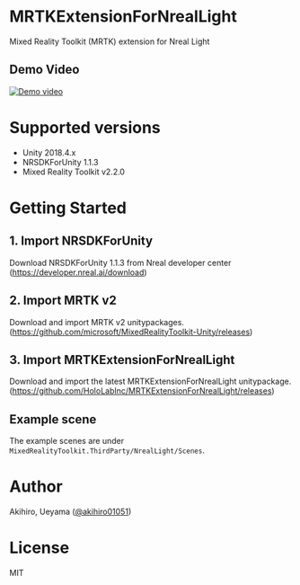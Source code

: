 # MRTKExtensionForNrealLight
Mixed Reality Toolkit (MRTK) extension for Nreal Light

## Demo Video
[![Demo video](http://img.youtube.com/vi/PzYO5EGcbvc/0.jpg)](https://youtu.be/PzYO5EGcbvc)

# Supported versions
- Unity 2018.4.x
- NRSDKForUnity 1.1.3
- Mixed Reality Toolkit v2.2.0

# Getting Started
## 1. Import NRSDKForUnity
Download NRSDKForUnity 1.1.3 from Nreal developer center
(https://developer.nreal.ai/download)

## 2. Import MRTK v2
Download and import MRTK v2 unitypackages.  
(https://github.com/microsoft/MixedRealityToolkit-Unity/releases)

## 3. Import MRTKExtensionForNrealLight
Download and import the latest MRTKExtensionForNrealLight unitypackage.  
(https://github.com/HoloLabInc/MRTKExtensionForNrealLight/releases)

## Example scene
The example scenes are under `MixedRealityToolkit.ThirdParty/NrealLight/Scenes`.

# Author
Akihiro, Ueyama ([@akihiro01051](https://twitter.com/akihiro01051))

# License
MIT
